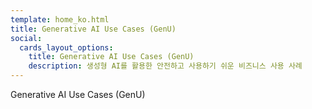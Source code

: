 ```yaml
---
template: home_ko.html
title: Generative AI Use Cases (GenU)
social:
  cards_layout_options:
    title: Generative AI Use Cases (GenU)
    description: 생성형 AI를 활용한 안전하고 사용하기 쉬운 비즈니스 사용 사례
---
```


Generative AI Use Cases (GenU)
